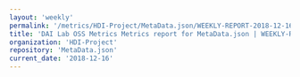 ```yaml
---
layout: 'weekly'
permalink: '/metrics/HDI-Project/MetaData.json/WEEKLY-REPORT-2018-12-16'
title: 'DAI Lab OSS Metrics Metrics report for MetaData.json | WEEKLY-REPORT-2018-12-16'
organization: 'HDI-Project'
repository: 'MetaData.json'
current_date: '2018-12-16'
---
```

